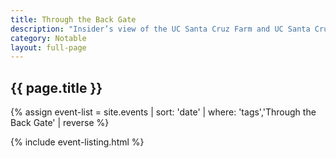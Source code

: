 ```yaml
---
title: Through the Back Gate
description: "Insider’s view of the UC Santa Cruz Farm and UC Santa Cruz Arboretum & Botanic Garden"
category: Notable
layout: full-page
---
```

<section id="main-content">
<div class="grid-container large">
<section class="heading">
<h2 class="underline">{{ page.title }}</h2>
</section>

<div class="events-card-list fade-out-siblings">
{% assign event-list = site.events | sort: 'date' | where: 'tags','Through the Back Gate' | reverse %}

{% include event-listing.html %}
